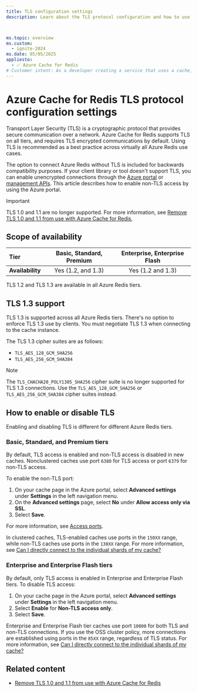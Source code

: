 ```yaml
---
title: TLS configuration settings
description: Learn about the TLS protocol configuration and how to use TLS to securely communicate with Azure Cache for Redis instances.



ms.topic: overview
ms.custom:
  - ignite-2024
ms.date: 05/05/2025
appliesto:
  - ✅ Azure Cache for Redis
# Customer intent: As a developer creating a service that uses a cache, I want to know the details about TLS connections so that I know my service is secure.
---
```


# Azure Cache for Redis TLS protocol configuration settings

Transport Layer Security (TLS) is a cryptographic protocol that provides secure communication over a network. Azure Cache for Redis supports TLS on all tiers, and requires TLS encrypted communications by default. Using TLS is recommended as a best practice across virtually all Azure Redis use cases.

The option to connect Azure Redis without TLS is included for backwards compatibility purposes. If your client library or tool doesn't support TLS, you can enable unencrypted connections through the [Azure portal](cache-configure.md#access-ports) or [management APIs](/rest/api/redis/redis/update). This article describes how to enable non-TLS access by using the Azure portal.

> [!IMPORTANT]
> TLS 1.0 and 1.1 are no longer supported. For more information, see [Remove TLS 1.0 and 1.1 from use with Azure Cache for Redis](cache-remove-tls-10-11.md),

## Scope of availability

| **Tier**         | Basic, Standard, Premium                       | Enterprise, Enterprise Flash |
|:-----------------|:----------------------------------------------:|:----------------------------:|
| **Availability** | Yes (1.2, and 1.3) | Yes (1.2 and 1.3)            |

TLS 1.2 and TLS 1.3 are available in all Azure Redis tiers.

## TLS 1.3 support

TLS 1.3 is supported across all Azure Redis tiers. There's no option to enforce TLS 1.3 use by clients. You must negotiate TLS 1.3 when connecting to the cache instance.

The TLS 1.3 cipher suites are as follows:

- `TLS_AES_128_GCM_SHA256`
- `TLS_AES_256_GCM_SHA384`

> [!NOTE]
> The `TLS_CHACHA20_POLY1305_SHA256` cipher suite is no longer supported for TLS 1.3 connections. Use the `TLS_AES_128_GCM_SHA256` or `TLS_AES_256_GCM_SHA384` cipher suites instead.

## How to enable or disable TLS

Enabling and disabling TLS is different for different Azure Redis tiers.

### Basic, Standard, and Premium tiers

By default, TLS access is enabled and non-TLS access is disabled in new caches. Nonclustered caches use port `6380` for TLS access or port `6379` for non-TLS access.

To enable the non-TLS port:

1. On your cache page in the Azure portal, select **Advanced settings** under **Settings** in the left navigation menu.
1. On the **Advanced settings** page, select **No** under **Allow access only via SSL**.
1. Select **Save**.

For more information, see [Access ports](cache-configure.md#access-ports).

In clustered caches, TLS-enabled caches use ports in the `150XX` range, while non-TLS caches use ports in the `130XX` range. For more information, see [Can I directly connect to the individual shards of my cache?](cache-how-to-scale.md#can-i-directly-connect-to-the-individual-shards-of-my-cache)

### Enterprise and Enterprise Flash tiers

By default, only TLS access is enabled in Enterprise and Enterprise Flash tiers. To disable TLS access:

1. On your cache page in the Azure portal, select **Advanced settings** under **Settings** in the left navigation menu.
2. Select **Enable** for **Non-TLS access only**.
3. Select **Save**.

Enterprise and Enterprise Flash tier caches use port `10000` for both TLS and non-TLS connections. If you use the OSS cluster policy, more connections are established using ports in the `85XX` range, regardless of TLS status. For more information, see [Can I directly connect to the individual shards of my cache?](cache-how-to-scale.md#can-i-directly-connect-to-the-individual-shards-of-my-cache)

## Related content

- [Remove TLS 1.0 and 1.1 from use with Azure Cache for Redis](cache-remove-tls-10-11.md)
